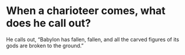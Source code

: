 # When a charioteer comes, what does he call out?

He calls out, “Babylon has fallen, fallen, and all the carved figures of its gods are broken to the ground.”
